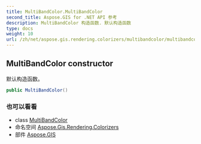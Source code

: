 ```yaml
---
title: MultiBandColor.MultiBandColor
second_title: Aspose.GIS for .NET API 参考
description: MultiBandColor 构造函数. 默认构造函数
type: docs
weight: 10
url: /zh/net/aspose.gis.rendering.colorizers/multibandcolor/multibandcolor/
---
```

## MultiBandColor constructor

默认构造函数。

```csharp
public MultiBandColor()
```

### 也可以看看

* class [MultiBandColor](../)
* 命名空间 [Aspose.Gis.Rendering.Colorizers](../../multibandcolor/)
* 部件 [Aspose.GIS](../../../)


